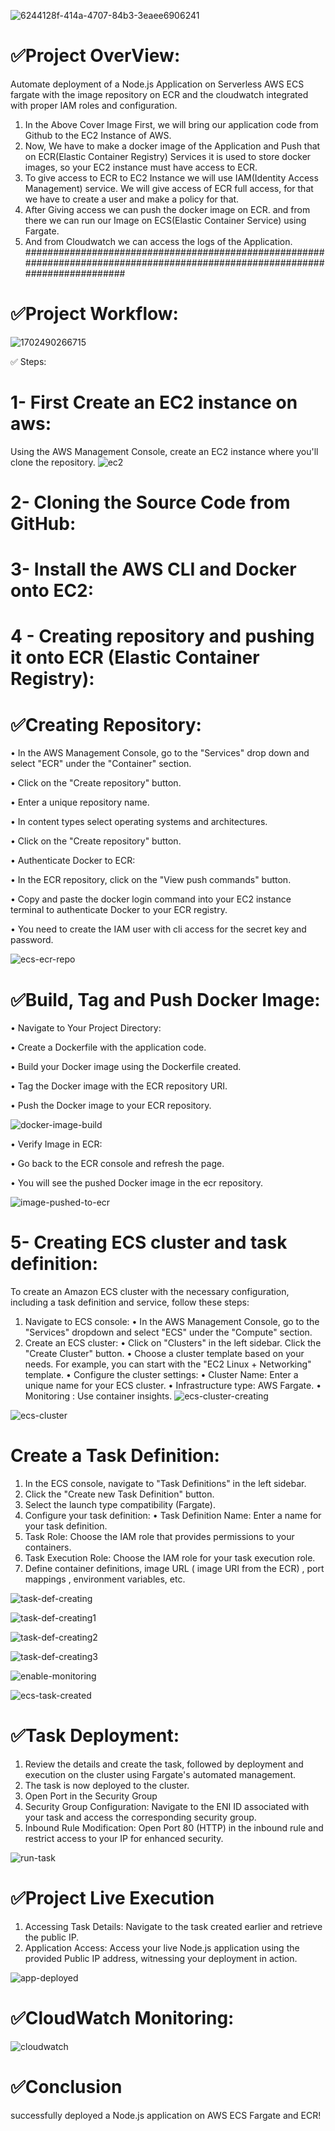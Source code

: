 ![6244128f-414a-4707-84b3-3eaee6906241](https://github.com/user-attachments/assets/cd26a812-6bde-477b-83ac-cd2e92c8da5e)

# ✅Project OverView:
Automate deployment of a Node.js Application on Serverless AWS ECS fargate with the image repository on ECR and the cloudwatch integrated with proper IAM roles and configuration. 
1. In the Above Cover Image First, we will bring our application code from Github to the EC2 Instance of AWS. 
2. Now, We have to make a docker image of the Application and Push that on ECR(Elastic Container Registry) Services it is used to store docker images, so your EC2 instance must have access to ECR. 
3. To give access to ECR to EC2 Instance we will use IAM(Identity Access Management) service. We will give access of ECR full access, for that we have to create a user and make a policy for that. 
4. After Giving access we can push the docker image on ECR. and from there we can run our Image on ECS(Elastic Container Service) using Fargate. 
5. And from Cloudwatch we can access the logs of the Application.
##############################################################################################################################

# ✅Project Workflow:

![1702490266715](https://github.com/user-attachments/assets/041ab89f-db8f-43ff-9e32-3c5dd15a95f2)



✅ Steps:
# 1- First Create an EC2 instance on aws:
Using the AWS Management Console, create an EC2 instance where you'll clone the repository.
![ec2](https://github.com/user-attachments/assets/601849bc-27bf-42ab-8e8f-a2687d293287)


# 2- Cloning the Source Code from GitHub:

# 3- Install the AWS CLI and Docker onto EC2:

# 4 - Creating repository and pushing it onto ECR (Elastic Container Registry):

# ✅Creating Repository:

•	In the AWS Management Console, go to the "Services" drop down and select "ECR" under the "Container" section.

•	Click on the "Create repository" button.

•	Enter a unique repository name.

•	In content types select operating systems and architectures.

•	Click on the "Create repository" button.

•	Authenticate Docker to ECR:

•	In the ECR repository, click on the "View push commands" button.

•	Copy and paste the docker login command into your EC2 instance terminal to authenticate Docker to your ECR registry.

•	You need to create the IAM user with cli access for the secret key and password.

![ecs-ecr-repo](https://github.com/user-attachments/assets/6aebc7c7-7fe9-410d-a1fb-9c85d8536854)



# ✅Build, Tag and Push Docker Image:

•	Navigate to Your Project Directory:

•	Create a Dockerfile with the  application code.

•	Build your Docker image using the Dockerfile created.

•	Tag the Docker image with the ECR repository URI.

•	Push the Docker image to your ECR repository.

![docker-image-build](https://github.com/user-attachments/assets/ab1a246b-3b5a-4761-bebf-9364a5b52e2f)


•	Verify Image in ECR:

•	Go back to the ECR console and refresh the page.

•	You will see the pushed Docker image in the ecr repository.

![image-pushed-to-ecr](https://github.com/user-attachments/assets/6ba2f60e-ded9-4347-9836-389abf029e53)


# 5- Creating ECS cluster and task definition:
To create an Amazon ECS cluster with the necessary configuration, including a task definition and service, follow these steps:
1.	Navigate to ECS console:
•	In the AWS Management Console, go to the "Services" dropdown and select "ECS" under the "Compute" section.
2.	Create an ECS cluster:
•	Click on "Clusters" in the left sidebar. Click the "Create Cluster" button.
•	Choose a cluster template based on your needs. For example, you can start with the "EC2 Linux + Networking" template.
•	Configure the cluster settings:
•	Cluster Name: Enter a unique name for your ECS cluster.
•	Infrastructure type: AWS Fargate.
•	Monitoring : Use container insights.
![ecs-cluster-creating](https://github.com/user-attachments/assets/43b4ce17-167b-4bb0-b094-2cda8a028dcc)

![ecs-cluster](https://github.com/user-attachments/assets/56f9204b-fb7c-465c-9f37-d72b2c4ae1e7)



#	Create a Task Definition:
	
1.	In the ECS console, navigate to "Task Definitions" in the left sidebar.
2.	Click the "Create new Task Definition" button.
3.	Select the launch type compatibility (Fargate).
4.	Configure your task definition:
•	Task Definition Name: Enter a name for your task definition.
5.	Task Role: Choose the IAM role that provides permissions to your containers.
6.	Task Execution Role: Choose the IAM role for your task execution role.
7.	Define container definitions, image URL ( image URI from the ECR) , port mappings , environment variables, etc.

![task-def-creating](https://github.com/user-attachments/assets/1d974af7-d813-449d-a86f-23540fc18f50)

![task-def-creating1](https://github.com/user-attachments/assets/88e39f91-13a5-43a3-9883-375d5afddd2d)

![task-def-creating2](https://github.com/user-attachments/assets/6583cd30-fba1-4467-9416-970b5b9c5605)

![task-def-creating3](https://github.com/user-attachments/assets/ef2f07ca-ff53-49ca-bec8-0e8f7b76c505)

![enable-monitoring](https://github.com/user-attachments/assets/5c04b92b-c623-4d16-adad-b070ba823153)


![ecs-task-created](https://github.com/user-attachments/assets/7502b831-5a41-400c-bc4b-d742102d6be4)

# ✅Task Deployment: 
1. Review the details and create the task, followed by deployment and execution on the cluster using Fargate's automated management.
2. The task is now deployed to the cluster.
3. Open Port in the Security Group
4. Security Group Configuration: Navigate to the ENI ID associated with your task and access the corresponding security group.
5. Inbound Rule Modification: Open Port 80 (HTTP) in the inbound rule and restrict access to your IP for enhanced security.

![run-task](https://github.com/user-attachments/assets/ac2b3d45-18e9-48fe-a28a-1e0fd48bd9e5)

# ✅Project Live Execution
1.	Accessing Task Details: Navigate to the task created earlier and retrieve the public IP.
2.	Application Access: Access your live Node.js application using the provided Public IP address, witnessing your deployment in action.

![app-deployed](https://github.com/user-attachments/assets/edb0172c-0cd2-4dee-a19a-7e7430ed4729)

# ✅CloudWatch Monitoring:

![cloudwatch](https://github.com/user-attachments/assets/4e057354-8116-4318-9699-c66ec801932e)

# ✅Conclusion
successfully deployed a Node.js application on AWS ECS Fargate and ECR! 
















